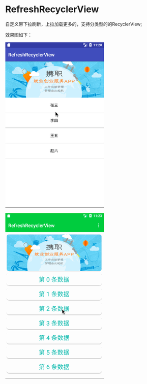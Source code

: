 # RefreshRecyclerView
自定义带下拉刷新，上拉加载更多的，支持分类型的的RecyclerView;


效果图如下：


![image](https://github.com/isJoker/RefreshRecyclerView/blob/master/gif/RefreshRecyclerView1.gif)


![image](https://github.com/isJoker/RefreshRecyclerView/blob/master/gif/RefreshRecyclerView2.gif)
